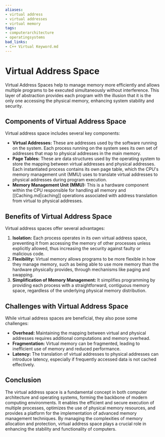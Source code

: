 ```yaml
---
aliases:
- virtual address
- virtual addresses
- virtual memory
tags:
- computerarchitecture
- operatingsystems
bad_links:
- C++ Virtual Keyword.md
---
```

# Virtual Address Space
Virtual Address Spaces help to manage memory more efficiently and allows multiple programs to be executed simultaneously without interference. This layer of abstraction provides each program with the illusion that it is the only one accessing the physical memory, enhancing system stability and security.

## Components of Virtual Address Space
Virtual address space includes several key components:
- **Virtual Addresses:** These are addresses used by the software running on the system. Each process running on the system sees its own set of addresses that map to physical addresses in the main memory.
- **Page Tables:** These are data structures used by the operating system to store the mapping between virtual addresses and physical addresses. Each instantiated process contains its own page table, which the CPU's memory management unit (MMU) uses to translate virtual addresses to physical addresses during program execution.
- **Memory Management Unit (MMU):** This is a hardware component within the CPU responsible for handling all memory and [[Caching.md|caching]] operations associated with address translation from virtual to physical addresses.

## Benefits of Virtual Address Space
Virtual address spaces offer several advantages:
1. **Isolation:** Each process operates in its own virtual address space, preventing it from accessing the memory of other processes unless explicitly allowed, thus increasing the security against faulty or malicious code.
2. **Flexibility:** Virtual memory allows programs to be more flexible in how they manage memory, such as being able to use more memory than the hardware physically provides, through mechanisms like paging and swapping.
3. **Simplification of Memory Management:** It simplifies programming by providing each process with a straightforward, contiguous memory space, regardless of the underlying physical memory distribution.

## Challenges with Virtual Address Space
While virtual address spaces are beneficial, they also pose some challenges:
- **Overhead:** Maintaining the mapping between virtual and physical addresses requires additional computations and memory overhead.
- **Fragmentation:** Virtual memory can be fragmented, leading to inefficient use of memory and reduced performance.
- **Latency:** The translation of virtual addresses to physical addresses can introduce latency, especially if frequently accessed data is not cached effectively.

## Conclusion
The virtual address space is a fundamental concept in both computer architecture and operating systems, forming the backbone of modern computing environments. It enables the efficient and secure execution of multiple processes, optimizes the use of physical memory resources, and provides a platform for the implementation of advanced memory management techniques. By managing the complexities of memory allocation and protection, virtual address space plays a crucial role in enhancing the stability and functionality of computers.